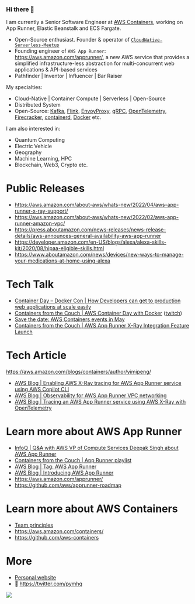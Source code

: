 ### Hi there 👋
I am currently a Senior Software Engineer at [AWS Containers](https://aws.amazon.com/containers/), working on App Runner, Elastic Beanstalk and ECS Fargate.

- Open-Source enthusiast. Founder & operator of [```CloudNative-Serverless-Meetup```](https://github.com/CloudNative-Serverless-Meetup)
- Founding engineer of ```AWS App Runner```: https://aws.amazon.com/apprunner/, a new AWS service that provides a simplified infrastructure-less abstraction for multi-concurrent web applications & API-based services
- Pathfinder | Inventor | Influencer | Bar Raiser


My specialties: 
- Cloud-Native | Container Compute | Serverless | Open-Source
- Distributed System
- Open-Source: [Kafka](https://kafka.apache.org/), [Flink](https://flink.apache.org/), [EnvoyProxy](https://www.envoyproxy.io/), [gRPC](https://grpc.io/), [OpenTelemetry](https://opentelemetry.io/), [Firecracker](https://firecracker-microvm.github.io/), [containerd](https://containerd.io/), [Docker](https://www.docker.com/) etc.


I am also interested in:
- Quantum Computing
- Electric Vehicle
- Geography
- Machine Learning, HPC
- Blockchain, Web3, Crypto etc.


# Public Releases
- https://aws.amazon.com/about-aws/whats-new/2022/04/aws-app-runner-x-ray-support/
- https://aws.amazon.com/about-aws/whats-new/2022/02/aws-app-runner-amazon-vpc/
- https://press.aboutamazon.com/news-releases/news-release-details/aws-announces-general-availability-aws-app-runner
- https://developer.amazon.com/en-US/blogs/alexa/alexa-skills-kit/2020/08/hipaa-eligible-skills.html 
- https://www.aboutamazon.com/news/devices/new-ways-to-manage-your-medications-at-home-using-alexa 

# Tech Talk
- [Container Day – Docker Con | How Developers can get to production web applications at scale easily](https://youtu.be/Iyp9Ugk9oRs)
- [Containers from the Couch | AWS Container Day with Docker](https://awscontainerdaydocker.splashthat.com/) ([twitch](https://www.twitch.tv/aws/video/1481107467))
- [Save the date: AWS Containers events in May](https://aws.amazon.com/blogs/containers/save-the-date-aws-containers-events-in-may/)
- [Containers from the Couch | AWS App Runner X-Ray Integration Feature Launch](https://youtu.be/cVr8N7enCMM)

# Tech Article
https://aws.amazon.com/blogs/containers/author/yimipeng/
- [AWS Blog | Enabling AWS X-Ray tracing for AWS App Runner service using AWS Copilot CLI](https://aws.amazon.com/blogs/containers/enabling-aws-x-ray-tracing-for-aws-app-runner-service-using-aws-copilot-cli/)
- [AWS Blog | Observability for AWS App Runner VPC networking](https://aws.amazon.com/blogs/containers/observability-for-aws-app-runner-vpc-networking/)
- [AWS Blog | Tracing an AWS App Runner service using AWS X-Ray with OpenTelemetry](https://aws.amazon.com/blogs/containers/tracing-an-aws-app-runner-service-using-aws-x-ray-with-opentelemetry/)

# Learn more about AWS App Runner
- [InfoQ | Q&A with AWS VP of Compute Services Deepak Singh about AWS App Runner](https://www.infoq.com/news/2021/06/deepak-singh-aws/)
- [Containers from the Couch | App Runner playlist](https://www.youtube.com/playlist?list=PLehXSATXjcQHjXDhdlypt0IB5BVD2xnoc)
- [AWS Blog | Tag: AWS App Runner](https://aws.amazon.com/blogs/containers/tag/app-runner/)
- [AWS Blog | Introducing AWS App Runner](https://aws.amazon.com/blogs/containers/introducing-aws-app-runner/)
- https://aws.amazon.com/apprunner/
- https://github.com/aws/apprunner-roadmap

# Learn more about AWS Containers
- [Team principles](https://github.com/aws/containers-roadmap/blob/master/PRINCIPLES.md)
- https://aws.amazon.com/containers/
- https://github.com/aws-containers


# More
- [Personal website](http://yimingpeng.com/)
- 🐧 https://twitter.com/pymhq


![](https://visitor-badge.glitch.me/badge?page_id=pymhk.pymhk)
